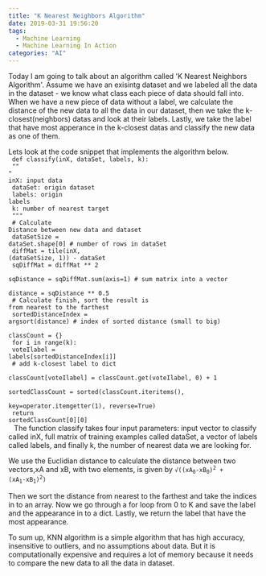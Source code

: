 ```yaml
---
title: "K Nearest Neighbors Algorithm"
date: 2019-03-31 19:56:20
tags: 
  - Machine Learning
  - Machine Learning In Action 
categories: "AI" 
---
```

Today I am going to talk about an algorithm called 'K Nearest Neighbors Algorithm'. Assume we have an exisintg dataset and we labeled all the data in the dataset - we know what class each piece of data should fall into. When we have a new piece of data without a label, we calculate the distance of the new data to all the data in our dataset, then we take the k-closest(neighbors) datas and look at their labels. Lastly, we take the label that have most apperance in the k-closest datas and classify the new data as one of them.

Lets look at the code snippet that implements the algorithm below.<br/>
<code>
def classify(inX, dataSet, labels, k):<br/>
    ""<br/>"
    inX: input data <br/>
    dataSet: origin dataset <br/>
    labels: origin labels<br/>
    k: number of nearest target<br/>
    """<br/>
    # Calculate Distance between new data and dataset<br/>
    dataSetSize = dataSet.shape[0]  # number of rows in dataSet<br/>
    diffMat = tile(inX, (dataSetSize, 1)) - dataSet<br/>
    sqDiffMat = diffMat ** 2<br/>
    sqDistance = sqDiffMat.sum(axis=1)  # sum  matrix into a vector<br/>
    distance = sqDistance ** 0.5<br/>
    # Calculate finish, sort the result is from nearest to the farthest<br/>
    sortedDistanceIndex = argsort(distance)  # index of sorted distance (small to big)<br/>
    classCount = {}<br/>
    for i in range(k):<br/>
        voteIlabel = labels[sortedDistanceIndex[i]]<br/>
        # add k-closest label to dict<br/>
        classCount[voteIlabel] = classCount.get(voteIlabel, 0) + 1<br/>
    sortedClassCount = sorted(classCount.iteritems(),<br/>
                              key=operator.itemgetter(1), reverse=True)<br/>
    return sortedClassCount[0][0]<br/>
</code> 
The function classify takes four input parameters: input vector to classify called inX, full matrix of training examples called dataSet, a vector of labels called labels, and finally k, the number of nearest data we are looking for.

We use the Euclidian distance to calculate the distance between two vectors,xA and xB, with two elements, is given by 
<code>&#8730;((xA<sub>0</sub>-xB<sub>0</sub>)<sup>2</sup> + (xA<sub>1</sub>-xB<sub>1</sub>)<sup>2</sup>)</code>

Then we sort the distance from nearest to the farthest and take the indices in to an array. Now we go through a for loop from 0 to K and save the label and the appearance in to a dict. Lastly, we return the label that have the most appearance. 

To sum up, KNN algorithm is a simple algorithm that has high accuracy, insensitive to outliers, and no assumptions about data. But it is computationally expensive and requires a lot of memory because it needs to compare the new data to all the data in dataset.
